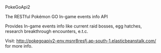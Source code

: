 PokeGoApi2

The RESTful Pokémon GO In-game events info API

Provides In-game events info like current raid bosses, egg hatches, research breakthrough encounters, e.t.c.

Visit: http://pokegoapiv2-env.msnr8resfj.ap-south-1.elasticbeanstalk.com/ for more info.

